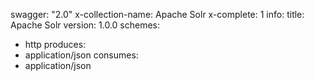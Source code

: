 swagger: "2.0"
x-collection-name: Apache Solr
x-complete: 1
info:
  title: Apache Solr
  version: 1.0.0
schemes:
- http
produces:
- application/json
consumes:
- application/json